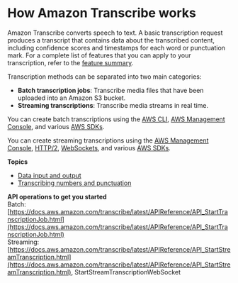 # How Amazon Transcribe works<a name="how-it-works"></a>

Amazon Transcribe converts speech to text\. A basic transcription request produces a transcript that contains data about the transcribed content, including confidence scores and timestamps for each word or punctuation mark\. For a complete list of features that you can apply to your transcription, refer to the [feature summary](feature-matrix.md)\.

Transcription methods can be separated into two main categories:
+ **Batch transcription jobs**: Transcribe media files that have been uploaded into an Amazon S3 bucket\.
+ **Streaming transcriptions**: Transcribe media streams in real time\.

You can create batch transcriptions using the [AWS CLI](getting-started-cli.md), [AWS Management Console](getting-started-console.md), and various [AWS SDKs](getting-started-sdk.md)\.

You can create streaming transcriptions using the [AWS Management Console](getting-started-console.md), [HTTP/2](streaming-http2.md), [WebSockets](streaming-websocket.md), and various [AWS SDKs](getting-started-sdk.md)\.



**Topics**
+ [Data input and output](how-input.md)
+ [Transcribing numbers and punctuation](how-numbers.md)



**API operations to get you started**  
Batch: [https://docs.aws.amazon.com/transcribe/latest/APIReference/API_StartTranscriptionJob.html](https://docs.aws.amazon.com/transcribe/latest/APIReference/API_StartTranscriptionJob.html)  
Streaming: [https://docs.aws.amazon.com/transcribe/latest/APIReference/API_StartStreamTranscription.html](https://docs.aws.amazon.com/transcribe/latest/APIReference/API_StartStreamTranscription.html), StartStreamTranscriptionWebSocket